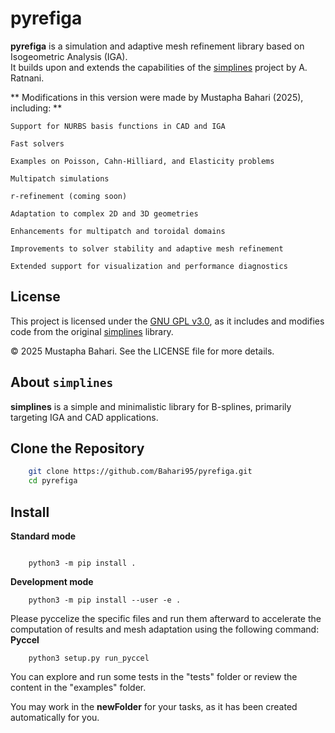 # pyrefiga

**pyrefiga** is a simulation and adaptive mesh refinement library based on Isogeometric Analysis (IGA).  
It builds upon and extends the capabilities of the [simplines](https://github.com/ratnania/simplines) project by A. Ratnani.


** Modifications in this version were made by Mustapha Bahari (2025), including: **

    Support for NURBS basis functions in CAD and IGA

    Fast solvers

    Examples on Poisson, Cahn-Hilliard, and Elasticity problems

    Multipatch simulations

    r-refinement (coming soon)

    Adaptation to complex 2D and 3D geometries

    Enhancements for multipatch and toroidal domains

    Improvements to solver stability and adaptive mesh refinement

    Extended support for visualization and performance diagnostics

## License

This project is licensed under the [GNU GPL v3.0](LICENSE), as it includes and modifies code from the original [simplines](https://github.com/ratnania/simplines) library.

© 2025 Mustapha Bahari. See the LICENSE file for more details.

## About `simplines`

**simplines** is a simple and minimalistic library for B-splines, primarily targeting IGA and CAD applications.

## Clone the Repository

```bash
    git clone https://github.com/Bahari95/pyrefiga.git
    cd pyrefiga
```

## Install

**Standard mode**

```shell

    python3 -m pip install .

```

**Development mode**

```shell
    python3 -m pip install --user -e .
```
Please pyccelize the specific files and run them afterward to accelerate the computation of results and mesh adaptation using the following command:
**Pyccel**
```shell
    python3 setup.py run_pyccel
```
You can explore and run some tests in the "tests" folder or review the content in the "examples" folder.

You may work in the **newFolder** for your tasks, as it has been created automatically for you.
